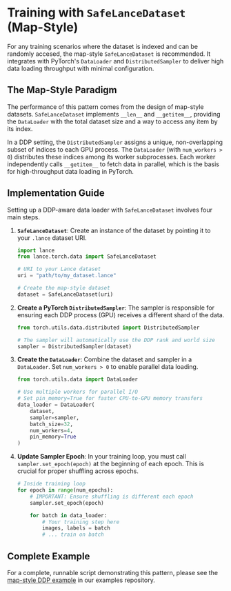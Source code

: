 # Training with `SafeLanceDataset` (Map-Style)

For any training scenarios where the dataset is indexed and can be randomly accesed, the map-style `SafeLanceDataset` is recommended. It integrates with PyTorch's `DataLoader` and `DistributedSampler` to deliver high data loading throughput with minimal configuration.

## The Map-Style Paradigm

The performance of this pattern comes from the design of map-style datasets. `SafeLanceDataset` implements `__len__` and `__getitem__`, providing the `DataLoader` with the total dataset size and a way to access any item by its index.

In a DDP setting, the `DistributedSampler` assigns a unique, non-overlapping subset of indices to each GPU process. The `DataLoader` (with `num_workers > 0`) distributes these indices among its worker subprocesses. Each worker independently calls `__getitem__` to fetch data in parallel, which is the basis for high-throughput data loading in PyTorch.

## Implementation Guide

Setting up a DDP-aware data loader with `SafeLanceDataset` involves four main steps.

1.  **`SafeLanceDataset`**: Create an instance of the dataset by pointing it to your `.lance` dataset URI.

    ```python
    import lance
    from lance.torch.data import SafeLanceDataset

    # URI to your Lance dataset
    uri = "path/to/my_dataset.lance"

    # Create the map-style dataset
    dataset = SafeLanceDataset(uri)
    ```

2.  **Create a PyTorch `DistributedSampler`**: The sampler is responsible for ensuring each DDP process (GPU) receives a different shard of the data.

    ```python
    from torch.utils.data.distributed import DistributedSampler

    # The sampler will automatically use the DDP rank and world size
    sampler = DistributedSampler(dataset)
    ```

3.  **Create the `DataLoader`**: Combine the dataset and sampler in a `DataLoader`. Set `num_workers > 0` to enable parallel data loading.

    ```python
    from torch.utils.data import DataLoader

    # Use multiple workers for parallel I/O
    # Set pin_memory=True for faster CPU-to-GPU memory transfers
    data_loader = DataLoader(
        dataset,
        sampler=sampler,
        batch_size=32,
        num_workers=4,
        pin_memory=True
    )
    ```

4.  **Update Sampler Epoch**: In your training loop, you must call `sampler.set_epoch(epoch)` at the beginning of each epoch. This is crucial for proper shuffling across epochs.

    ```python
    # Inside training loop
    for epoch in range(num_epochs):
        # IMPORTANT: Ensure shuffling is different each epoch
        sampler.set_epoch(epoch)

        for batch in data_loader:
            # Your training step here
            images, labels = batch
            # ... train on batch
    ```

## Complete Example

For a complete, runnable script demonstrating this pattern, please see the [map-style DDP example](https://github.com/lancedb/lance-distributed-training/blob/main/lance_map_style.py) in our examples repository.